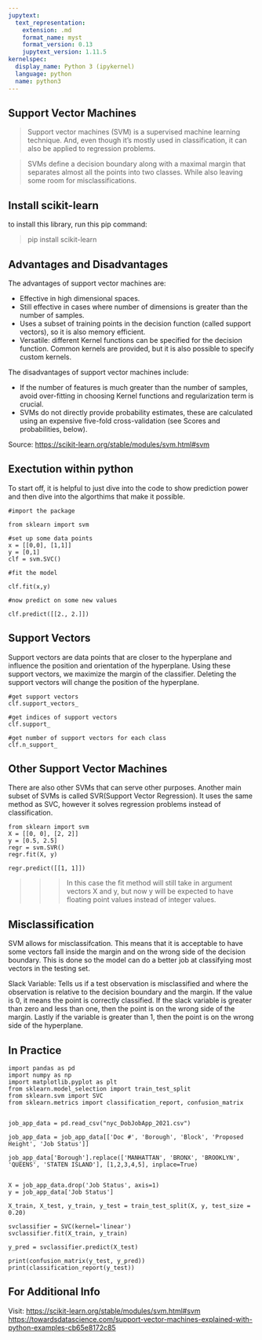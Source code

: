 ```yaml
---
jupytext:
  text_representation:
    extension: .md
    format_name: myst
    format_version: 0.13
    jupytext_version: 1.11.5
kernelspec:
  display_name: Python 3 (ipykernel)
  language: python
  name: python3
---
```


## Support Vector Machines

>Support vector machines (SVM) is a supervised machine learning technique. And, even though it’s mostly used in classification, it can also be applied to regression problems.

>SVMs define a decision boundary along with a maximal margin that separates almost all the points into two classes. While also leaving some room for misclassifications.

## Install scikit-learn

to install this library, run this pip command:

>pip install scikit-learn

## Advantages and Disadvantages

The advantages of support vector machines are:
- Effective in high dimensional spaces.
- Still effective in cases where number of dimensions is greater than the number of samples.
- Uses a subset of training points in the decision function (called support vectors), so it is also memory efficient.
- Versatile: different Kernel functions can be specified for the decision function. Common kernels are provided, but it is also possible to specify custom kernels.

The disadvantages of support vector machines include:
- If the number of features is much greater than the number of samples, avoid over-fitting in choosing Kernel functions and regularization term is crucial.
- SVMs do not directly provide probability estimates, these are calculated using an expensive five-fold cross-validation (see Scores and probabilities, below).

Source: https://scikit-learn.org/stable/modules/svm.html#svm

## Exectution within python

To start off, it is helpful to just dive into the code to show prediction power and then dive into the algorthims that make it possible.

```{code-cell}
#import the package

from sklearn import svm

#set up some data points
x = [[0,0], [1,1]]
y = [0,1]
clf = svm.SVC()

#fit the model

clf.fit(x,y)

#now predict on some new values

clf.predict([[2., 2.]])
```

## Support Vectors

Support vectors are data points that are closer to the hyperplane and influence the position and orientation of the hyperplane. Using these support vectors, we maximize the margin of the classifier. Deleting the support vectors will change the position of the hyperplane.

```{code-cell}
#get support vectors
clf.support_vectors_

#get indices of support vectors
clf.support_

#get number of support vectors for each class
clf.n_support_
```

## Other Support Vector Machines

There are also other SVMs that can serve other purposes. Another main subset of SVMs is called SVR(Support Vector Regression). It uses the same method as SVC, however it solves regression problems instead of classification.

```{code-cell}
from sklearn import svm
X = [[0, 0], [2, 2]]
y = [0.5, 2.5]
regr = svm.SVR()
regr.fit(X, y)

regr.predict([[1, 1]])
```
>>> In this case the fit method will still take in argument vectors X and y, but now y will be expected to have floating point values instead of integer values.

## Misclassification

SVM allows for misclassifcation. This means that it is acceptable to have some vectors fall inside the margin and on the wrong side of the decision boundary. This is done so the model can do a better job at classifying most vectors in the testing set. 

Slack Variable: Tells us if a test observation is misclassified and where the observation is relative to the decision boundary and the margin. If the value is 0, it means the point is correctly classified. If the slack variable is greater than zero and less than one, then the point is on the wrong side of the margin. Lastly if the variable is greater than 1, then the point is on the wrong side of the hyperplane.

## In Practice

```{code-cell}
import pandas as pd
import numpy as np
import matplotlib.pyplot as plt
from sklearn.model_selection import train_test_split 
from sklearn.svm import SVC
from sklearn.metrics import classification_report, confusion_matrix


job_app_data = pd.read_csv("nyc_DobJobApp_2021.csv")

job_app_data = job_app_data[['Doc #', 'Borough', 'Block', 'Proposed Height', 'Job Status']]

job_app_data['Borough'].replace(['MANHATTAN', 'BRONX', 'BROOKLYN', 'QUEENS', 'STATEN ISLAND'], [1,2,3,4,5], inplace=True)


X = job_app_data.drop('Job Status', axis=1)
y = job_app_data['Job Status']

X_train, X_test, y_train, y_test = train_test_split(X, y, test_size = 0.20)

svclassifier = SVC(kernel='linear')
svclassifier.fit(X_train, y_train)

y_pred = svclassifier.predict(X_test)

print(confusion_matrix(y_test, y_pred))
print(classification_report(y_test))

```

## For Additional Info

Visit:
https://scikit-learn.org/stable/modules/svm.html#svm
https://towardsdatascience.com/support-vector-machines-explained-with-python-examples-cb65e8172c85
